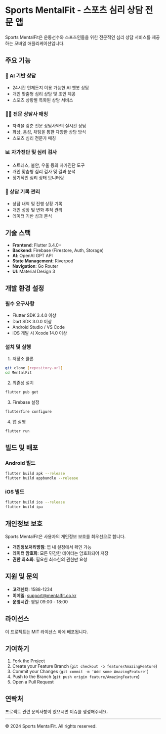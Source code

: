# Sports MentalFit - 스포츠 심리 상담 전문 앱

Sports MentalFit은 운동선수와 스포츠인들을 위한 전문적인 심리 상담 서비스를 제공하는 모바일 애플리케이션입니다.

## 주요 기능

### 🤖 AI 기반 상담
- 24시간 언제든지 이용 가능한 AI 챗봇 상담
- 개인 맞춤형 심리 상담 및 조언 제공
- 스포츠 상황별 특화된 상담 서비스

### 👨‍⚕️ 전문 상담사 매칭
- 자격을 갖춘 전문 상담사와의 실시간 상담
- 화상, 음성, 채팅을 통한 다양한 상담 방식
- 스포츠 심리 전문가 매칭

### 📊 자가진단 및 심리 검사
- 스트레스, 불안, 우울 등의 자가진단 도구
- 개인 맞춤형 심리 검사 및 결과 분석
- 정기적인 심리 상태 모니터링

### 📝 상담 기록 관리
- 상담 내역 및 진행 상황 기록
- 개인 성장 및 변화 추적 관리
- 데이터 기반 성과 분석

## 기술 스택

- **Frontend**: Flutter 3.4.0+
- **Backend**: Firebase (Firestore, Auth, Storage)
- **AI**: OpenAI GPT API
- **State Management**: Riverpod
- **Navigation**: Go Router
- **UI**: Material Design 3

## 개발 환경 설정

### 필수 요구사항
- Flutter SDK 3.4.0 이상
- Dart SDK 3.0.0 이상
- Android Studio / VS Code
- iOS 개발 시 Xcode 14.0 이상

### 설치 및 실행

1. 저장소 클론
```bash
git clone [repository-url]
cd MentalFit
```

2. 의존성 설치
```bash
flutter pub get
```

3. Firebase 설정
```bash
flutterfire configure
```

4. 앱 실행
```bash
flutter run
```

## 빌드 및 배포

### Android 빌드
```bash
flutter build apk --release
flutter build appbundle --release
```

### iOS 빌드
```bash
flutter build ios --release
flutter build ipa
```

## 개인정보 보호

Sports MentalFit은 사용자의 개인정보 보호를 최우선으로 합니다.

- **개인정보처리방침**: 앱 내 설정에서 확인 가능
- **데이터 암호화**: 모든 민감한 데이터는 암호화되어 저장
- **권한 최소화**: 필요한 최소한의 권한만 요청

## 지원 및 문의

- **고객센터**: 1588-1234
- **이메일**: support@mentalfit.co.kr
- **운영시간**: 평일 09:00 - 18:00

## 라이선스

이 프로젝트는 MIT 라이선스 하에 배포됩니다.

## 기여하기

1. Fork the Project
2. Create your Feature Branch (`git checkout -b feature/AmazingFeature`)
3. Commit your Changes (`git commit -m 'Add some AmazingFeature'`)
4. Push to the Branch (`git push origin feature/AmazingFeature`)
5. Open a Pull Request

## 연락처

프로젝트 관련 문의사항이 있으시면 이슈를 생성해주세요.

---

© 2024 Sports MentalFit. All rights reserved.

